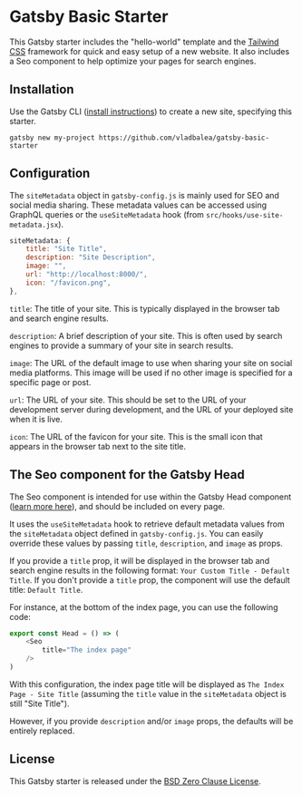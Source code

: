 
# Gatsby Basic Starter

This Gatsby starter includes the "hello-world" template and the [Tailwind CSS](https://tailwindcss.com/) framework for quick and easy setup of a new website. It also includes a Seo component to help optimize your pages for search engines.


## Installation

Use the Gatsby CLI ([install instructions](https://www.gatsbyjs.com/docs/tutorial/part-0/#gatsby-cli)) to create a new site, specifying this starter.

```shell
gatsby new my-project https://github.com/vladbalea/gatsby-basic-starter
```
    
## Configuration

The `siteMetadata` object in `gatsby-config.js` is mainly used for SEO and social media sharing. These metadata values can be accessed using GraphQL queries or the `useSiteMetadata` hook (from `src/hooks/use-site-metadata.jsx`).

```javascript
siteMetadata: {
    title: "Site Title",
    description: "Site Description",
    image: "",
    url: "http://localhost:8000/",
    icon: "/favicon.png",
},
```

`title`: The title of your site. This is typically displayed in the browser tab and search engine results.

`description`: A brief description of your site. This is often used by search engines to provide a summary of your site in search results.

`image`: The URL of the default image to use when sharing your site on social media platforms. This image will be used if no other image is specified for a specific page or post.

`url`: The URL of your site. This should be set to the URL of your development server during development, and the URL of your deployed site when it is live.

`icon`: The URL of the favicon for your site. This is the small icon that appears in the browser tab next to the site title.
## The Seo component for the Gatsby Head

The Seo component is intended for use within the Gatsby Head component ([learn more here](https://www.gatsbyjs.com/docs/reference/built-in-components/gatsby-head/)), and should be included on every page.

It uses the `useSiteMetadata` hook to retrieve default metadata values from the `siteMetadata` object defined in `gatsby-config.js`. You can easily override these values by passing `title`, `description`, and `image` as props.

If you provide a `title` prop, it will be displayed in the browser tab and search engine results in the following format: `Your Custom Title - Default Title`. If you don't provide a `title` prop, the component will use the default title: `Default Title`.

For instance, at the bottom of the index page, you can use the following code:

```javascript
export const Head = () => (
    <Seo
        title="The index page"
    />
)
```

With this configuration, the index page title will be displayed as `The Index Page - Site Title` (assuming the `title` value in the `siteMetadata` object is still "Site Title").

However, if you provide `description` and/or `image` props, the defaults will be entirely replaced.
## License

This Gatsby starter is released under the [BSD Zero Clause License](https://opensource.org/license/0bsd/).